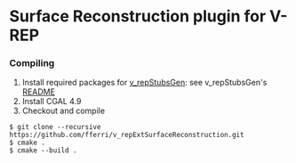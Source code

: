 # Surface Reconstruction plugin for V-REP

### Compiling

1. Install required packages for [v_repStubsGen](https://github.com/fferri/v_repStubsGen): see v_repStubsGen's [README](external/v_repStubsGen/README.md)
2. Install CGAL 4.9
3. Checkout and compile
```
$ git clone --recursive https://github.com/fferri/v_repExtSurfaceReconstruction.git
$ cmake .
$ cmake --build .
```
